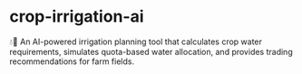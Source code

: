 # crop-irrigation-ai
💧🌱 An AI-powered irrigation planning tool that calculates crop water requirements, simulates quota-based water allocation, and provides trading recommendations for farm fields.
